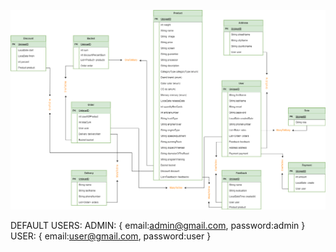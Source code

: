 ![readmeOrg.drawio.png](readmeOrg.drawio.png)

DEFAULT USERS:
ADMIN: {
    email:admin@gmail.com,
    password:admin
}
USER: {
    email:user@gmail.com,
    password:user
}